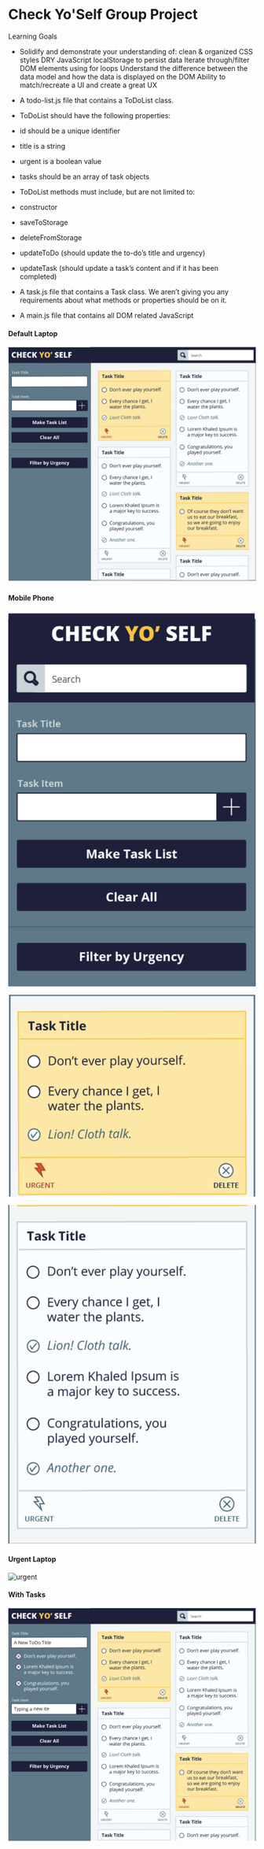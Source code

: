 # Check Yo'Self Group Project
Learning Goals
- Solidify and demonstrate your understanding of:
clean & organized CSS styles
DRY JavaScript
localStorage to persist data
Iterate through/filter DOM elements using for loops
Understand the difference between the data model and how the data is displayed on the DOM
Ability to match/recreate a UI and create a great UX


- A todo-list.js file that contains a ToDoList class.
- ToDoList should have the following properties:

- id should be a unique identifier
- title is a string
- urgent is a boolean value
- tasks should be an array of task objects
- ToDoList methods must include, but are not limited to:
- constructor
- saveToStorage
- deleteFromStorage
- updateToDo (should update the to-do’s title and urgency)
- updateTask (should update a task’s content and if it has been completed)
- A task.js file that contains a Task class. We aren’t giving you any
 requirements about what methods or properties should be on it.
- A main.js file that contains all DOM related JavaScript

#### Default Laptop
![default](./image/checkYOself-default.png)

#### Mobile Phone

![Mobile](./image/checkYOself-mobile1.png)


![Mobile](./image/checkYOself-moble2.png)

![Mobile](./image/checkYOself-moble3.png)

#### Urgent Laptop

![urgent](.image/image/checkYOself-urgent.png)

#### With Tasks

![With Tasks](./image/checkYOself-withTasks.png)

